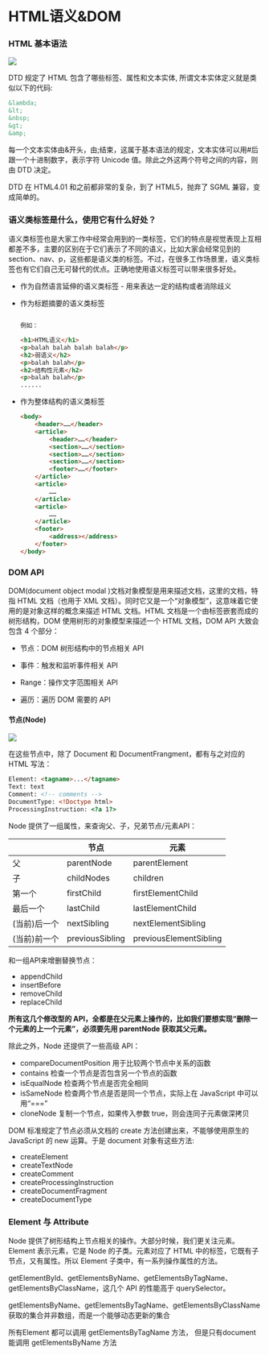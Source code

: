 # HTML语义&DOM

### HTML 基本语法

![](https://static001.geekbang.org/resource/image/b6/bc/b6fdf08dbe47c837e274ff1bb6f630bc.jpg)

DTD 规定了 HTML 包含了哪些标签、属性和文本实体, 所谓文本实体定义就是类似以下的代码:

```html
&lambda;
&lt;
&nbsp;
&gt;
&amp;
```

每一个文本实体由&开头，由;结束，这属于基本语法的规定，文本实体可以用#后跟一个十进制数字，表示字符 Unicode 值。除此之外这两个符号之间的内容，则由 DTD 决定。

DTD 在 HTML4.01 和之前都非常的复杂，到了 HTML5，抛弃了 SGML 兼容，变成简单的。



### 语义类标签是什么，使用它有什么好处？

语义类标签也是大家工作中经常会用到的一类标签，它们的特点是视觉表现上互相都差不多，主要的区别在于它们表示了不同的语义，比如大家会经常见到的 section、nav、p，这些都是语义类的标签。不过，在很多工作场景里，语义类标签也有它们自己无可替代的优点。正确地使用语义标签可以带来很多好处。

- 作为自然语言延伸的语义类标签 - 用来表达一定的结构或者消除歧义

- 作为标题摘要的语义类标签

  ```html
  
  例如：
  
  <h1>HTML语义</h1>
  <p>balah balah balah balah</p>
  <h2>弱语义</h2>
  <p>balah balah</p>
  <h2>结构性元素</h2>
  <p>balah balah</p>
  ......
  ```

  

- 作为整体结构的语义类标签

  ```html
  <body>
      <header>……</header>
      <article>
          <header>……</header>
          <section>……</section>
          <section>……</section>
          <section>……</section>
          <footer>……</footer>
      </article>
      <article>
          ……
      </article>
      <article>
          ……
      </article>
      <footer>
          <address></address>
      </footer>
  </body>
  ```

  

### DOM API

DOM(document object modal )文档对象模型是用来描述文档，这里的文档，特指 HTML 文档（也用于 XML 文档）。同时它又是一个“对象模型”，这意味着它使用的是对象这样的概念来描述 HTML 文档。HTML 文档是一个由标签嵌套而成的树形结构，DOM 使用树形的对象模型来描述一个 HTML 文档，DOM API 大致会包含 4 个部分：

- 节点：DOM 树形结构中的节点相关 API

- 事件：触发和监听事件相关 API

- Range：操作文字范围相关 API

- 遍历：遍历 DOM 需要的 API



#### 节点(Node)

![](https://static001.geekbang.org/resource/image/6e/f6/6e278e450d8cc7122da3616fd18b9cf6.png)

在这些节点中，除了 Document 和 DocumentFrangment，都有与之对应的 HTML 写法：

```html
Element: <tagname>...</tagname>
Text: text
Comment: <!-- comments -->
DocumentType: <!Doctype html>
ProcessingInstruction: <?a 1?>
```

Node 提供了一组属性，来查询父、子，兄弟节点/元素API：

|              | 节点            | 元素                   |
| ------------ | --------------- | ---------------------- |
| 父           | parentNode      | parentElement          |
| 子           | childNodes      | children               |
| 第一个       | firstChild      | firstElementChild      |
| 最后一个     | lastChild       | lastElementChild       |
| (当前)后一个 | nextSibling     | nextElementSibling     |
| (当前)前一个 | previousSibling | previousElementSibling |

和一组API来增删替换节点：

- appendChild
- insertBefore
- removeChild
- replaceChild

**所有这几个修改型的 API，全都是在父元素上操作的，比如我们要想实现“删除一个元素的上一个元素”，必须要先用 parentNode 获取其父元素。**

除此之外，Node 还提供了一些高级 API：

- compareDocumentPosition 用于比较两个节点中关系的函数
- contains 检查一个节点是否包含另一个节点的函数
- isEqualNode 检查两个节点是否完全相同
- isSameNode 检查两个节点是否是同一个节点，实际上在 JavaScript 中可以用“===”
- cloneNode 复制一个节点，如果传入参数 true，则会连同子元素做深拷贝

DOM 标准规定了节点必须从文档的 create 方法创建出来，不能够使用原生的 JavaScript 的 new 运算。于是 document 对象有这些方法:

- createElement
- createTextNode
- createComment
- createProcessingInstruction
- createDocumentFragment
- createDocumentType

### Element 与 Attribute

Node 提供了树形结构上节点相关的操作。大部分时候，我们更关注元素。Element 表示元素，它是 Node 的子类。元素对应了 HTML 中的标签，它既有子节点，又有属性。所以 Element 子类中，有一系列操作属性的方法。

getElementById、getElementsByName、getElementsByTagName、getElementsByClassName，这几个 API 的性能高于 querySelector。

getElementsByName、getElementsByTagName、getElementsByClassName 获取的集合并非数组，而是一个能够动态更新的集合

所有Element 都可以调用 getElementsByTagName 方法， 但是只有document能调用 getElementsByName 方法